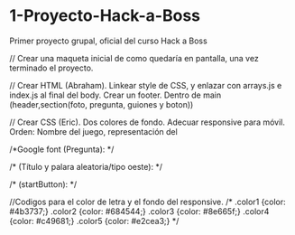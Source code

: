 # 1-Proyecto-Hack-a-Boss
Primer proyecto grupal, oficial del curso Hack a Boss

// Crear una maqueta inicial de como quedaría en pantalla, una vez terminado el proyecto.

// Crear HTML (Abraham). Linkear style de CSS, y enlazar con arrays.js e index.js al final del body. Crear un footer. Dentro de main (header,section(foto, pregunta, guiones y boton))

// Crear CSS (Eric). Dos colores de fondo. Adecuar responsive para móvil. Orden: Nombre del juego, representación del

/*Google font (Pregunta): <style>
@import url('https://fonts.googleapis.com/css2?family=Sono:wght@300&display=swap');
</style> */

/*
(Título y palara aleatoria/tipo oeste): <style>
@import url('https://fonts.googleapis.com/css2?family=Anton&family=Smokum&family=Sono:wght@300&display=swap');
</style>
*/

/* (startButton): <style>
@import url('https://fonts.googleapis.com/css2?family=Anton&family=Lobster&family=Smokum&family=Sono:wght@300&display=swap');
</style>
*/

//Codigos para el color de letra y el fondo del responsive.
/*
.color1 {color: #4b3737;}
.color2 {color: #684544;}
.color3 {color: #8e665f;}
.color4 {color: #c49681;}
.color5 {color: #e2cea3;}
*/



